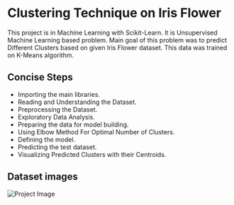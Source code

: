 # Clustering Technique on Iris Flower

This project is in Machine Learning with Scikit-Learn. It is Unsupervised Machine Learning based problem. Main goal of this problem was to predict Different Clusters based on given Iris Flower dataset. This data was trained on K-Means algorithm.
## Concise Steps

- Importing the main libraries.
- Reading and Understanding the Dataset.
- Preprocessing the Dataset.
- Exploratory Data Analysis.
- Preparing the data for model building.
- Using Elbow Method For Optimal Number of Clusters.
- Defining the model.
- Predicting the test dataset.
- Visualizing Predicted Clusters with their Centroids.


## Dataset images

![Project Image]()



